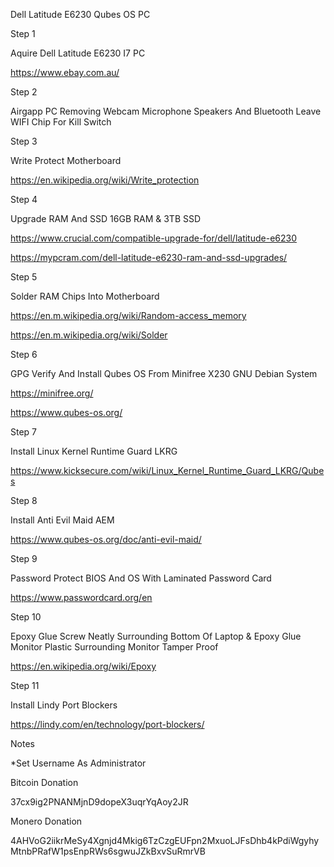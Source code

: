 Dell Latitude E6230 Qubes OS PC


Step 1

Aquire Dell Latitude E6230 I7 PC

https://www.ebay.com.au/

Step 2

Airgapp PC Removing Webcam Microphone Speakers And Bluetooth Leave WIFI Chip For Kill Switch

Step 3

Write Protect Motherboard

https://en.wikipedia.org/wiki/Write_protection

Step 4

Upgrade RAM And SSD 16GB RAM & 3TB SSD

https://www.crucial.com/compatible-upgrade-for/dell/latitude-e6230

https://mypcram.com/dell-latitude-e6230-ram-and-ssd-upgrades/

Step 5

Solder RAM Chips Into Motherboard

https://en.m.wikipedia.org/wiki/Random-access_memory

https://en.m.wikipedia.org/wiki/Solder

Step 6

GPG Verify And Install Qubes OS From Minifree X230 GNU Debian System

https://minifree.org/

https://www.qubes-os.org/

Step 7

Install Linux Kernel Runtime Guard LKRG

https://www.kicksecure.com/wiki/Linux_Kernel_Runtime_Guard_LKRG/Qubes

Step 8

Install Anti Evil Maid AEM

https://www.qubes-os.org/doc/anti-evil-maid/

Step 9

Password Protect BIOS And OS With Laminated Password Card

https://www.passwordcard.org/en

Step 10

Epoxy Glue Screw Neatly Surrounding Bottom Of Laptop & Epoxy Glue Monitor Plastic Surrounding Monitor Tamper Proof

https://en.wikipedia.org/wiki/Epoxy

Step 11

Install Lindy Port Blockers

https://lindy.com/en/technology/port-blockers/

Notes

*Set Username As Administrator


Bitcoin Donation

37cx9ig2PNANMjnD9dopeX3uqrYqAoy2JR

Monero Donation

4AHVoG2iikrMeSy4Xgnjd4Mkig6TzCzgEUFpn2MxuoLJFsDhb4kPdiWgyhyMtnbPRafW1psEnpRWs6sgwuJZkBxvSuRmrVB
